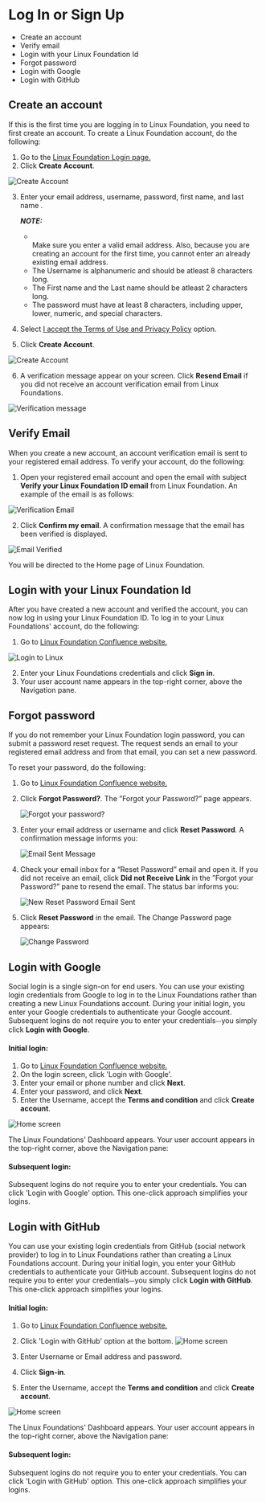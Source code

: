# Log In or Sign Up

- Create an account
- Verify email
- Login with your Linux Foundation Id
- Forgot password
- Login with Google
- Login with GitHub

##  Create an account

If this is the first time you are logging in to Linux Foundation, you need to first create an account. To create a Linux Foundation account, do the following:

1. Go to the [Linux Foundation Login page.](https://sso.linuxfoundation.org/login?state=g6Fo2SBNdGJJelo4Q3NZRlIyX2hxMll3c0NDMkRVRjNwdzBIcaN0aWTZIHYtMmZwU04ta2MtQnR3TWE5RlFwajBLcE5JOWk2OVlOo2NpZNkgVmFGcUU0VjRyWTlTdzhSd2g5RExSMFVGektjbXJSczY&client=VaFqE4V4rY9Sw8Rwh9DLR0UFzKcmrRs6&protocol=samlp)
2. Click <b>Create Account</b>. 

![Create Account](imgs/create_acct.png)

3. Enter your email address, username, password, first name, and last name .
   
   **_NOTE:_** <ul><li></li>Make sure you enter a valid email address. Also, because you are creating an account for the first time, you cannot enter an already existing email address.<li>The Username is alphanumeric and should be atleast 8 characters long.</li><li>The First name and the Last name should be atleast 2 characters long.</li><li>The password must have at least 8 characters, including upper, lower, numeric, and special characters.</li></ul>
4. Select [I accept the Terms of Use and Privacy Policy](https://www.linuxfoundation.org/terms/) option.
5. Click <b>Create Account</b>.

![Create Account](imgs/create_acct_logo.png)

6. A verification message appear on your screen. Click <b>Resend Email</b> if you did not receive an account verification email from Linux Foundations.

![Verification message](imgs/verification_msg.png)

##  **Verify Email**

When you create a new account, an account verification email is sent to your registered email address. To verify your account, do the following:

1. Open your registered email account and open the email with subject **Verify your Linux Foundation ID email** from Linux Foundation. An example of the email is as follows:

![Verification Email](./imgs/verify_email.png)

2. Click <b>Confirm my email</b>. A confirmation message that the email has been verified is displayed.

![Email Verified](./imgs/email_verification.png)

You will be directed to the Home page of Linux Foundation.

##  **Login with your Linux Foundation Id**

After you have created a new account and verified the account, you can now log in using your Linux Foundation ID. To log in to your Linux Foundations' account, do the following:

1. Go to [Linux Foundation Confluence website.](https://confluence.linuxfoundation.org/)

![Login to Linux](imgs/lfx-login-to-lfx.png)

2. Enter your Linux Foundations credentials and click **Sign in**.
3. Your user account name appears in the top-right corner, above the Navigation pane.

## **Forgot password**

If you do not remember your Linux Foundation login password, you can submit a password reset request. The request sends an email to your registered email address and from that email, you can set a new password.

To reset your password, do the following:

1. Go to [Linux Foundation Confluence website.](https://confluence.linuxfoundation.org/)
2. Click **Forgot Password?**. The ”Forgot your Password?” page appears.

   ![Forgot your password?](imgs/lfx-forgot-your-password.png)
   
3. Enter your email address or username and click **Reset Password**. A confirmation message informs you:

   ![Email Sent Message](./imgs/lfx-email-has-been-sent.png)

4. Check your email inbox for a “Reset Password” email and open it. If you did not receive an email, click **Did not Receive Link** in the ”Forgot your Password?” pane to resend the email. The status bar informs you:

   ![New Reset Password Email Sent](imgs/lfx-new-reset-password-email-sent.png)
   
5. Click **Reset Password** in the email. The Change Password page appears:

   ![Change Password](imgs/lfx-change-password.png)
 
##  **Login with Google**

Social login is a single sign-on for end users. You can use your existing login credentials from Google to log in to the Linux Foundations rather than creating a new Linux Foundations account. During your initial login, you enter your Google credentials to authenticate your Google account. Subsequent logins do not require you to enter your credentials⏤you simply click **Login with Google**.

 #### Initial login: 

1. Go to [Linux Foundation Confluence website.](https://confluence.linuxfoundation.org/)
2. On the login screen, click 'Login with Google'.
3. Enter your email or phone number and click **Next**.
4. Enter your password, and click **Next**.
5. Enter the Username, accept the **Terms and condition** and click **Create account**.

![Home screen](./imgs/13.jpg)

The Linux Foundations' Dashboard appears. Your user account appears in the top-right corner, above the Navigation pane:

####  Subsequent login:

Subsequent logins do not require you to enter your credentials. You can click 'Login with Google' option. This one-click approach simplifies your logins.

## **Login with GitHub**

You can use your existing login credentials from GitHub (social network provider) to log in to Linux Foundations rather than creating a Linux Foundations account. During your initial login, you enter your GitHub credentials to authenticate your GitHub account. Subsequent logins do not require you to enter your credentials⏤you simply click **Login with GitHub**. This one-click approach simplifies your logins.

 #### Initial login: 

1. Go to [Linux Foundation Confluence website.](https://confluence.linuxfoundation.org/)
2. Click 'Login with GitHub' option at the bottom.
![Home screen](./imgs/14.jpg)

3. Enter Username or Email address and password.
4. Click **Sign-in**.
5. Enter the Username, accept the **Terms and condition** and click **Create account**.

![Home screen](./imgs/13.jpg)

   The Linux Foundations' Dashboard appears. Your user account appears in the top-right corner, above the Navigation pane:

####  Subsequent login:

Subsequent logins do not require you to enter your credentials. You can click 'Login with GitHub' option. This one-click approach simplifies your logins.
